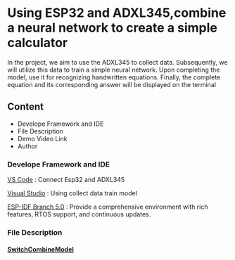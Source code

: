 # **Using ESP32 and ADXL345,combine a neural network to create a simple calculator**
In the project, we aim to use the ADXL345 to collect data. Subsequently, we will utilize this data to train a simple neural network. Upon completing the model,  use it for recognizing handwritten equations. Finally, the complete equation and its corresponding answer will be displayed on the terminal
## Content
* Develope Framework and IDE
* File Description
* Demo Video Link
* Author
### Develope Framework and IDE
[VS Code](https://code.visualstudio.com/) : Connect Esp32 and ADXL345  
  
[Visual Studio](https://visualstudio.microsoft.com/zh-hant/) : Using collect data train model  
  
[ESP-IDF Branch 5.0](https://github.com/espressif/esp-idf) :  Provide a comprehensive environment with rich features, RTOS support, and continuous updates.

### File Description
#### [SwitchCombineModel](https://github.com/RexJian/ESP32_NeuralNetwork/blob/main/ESP32_CombineModel/SwitchCombineModel.c)


